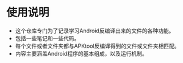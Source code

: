 # 使用说明
+ 这个仓库专门为了记录学习Android反编译出来的文件的各种功能。
+ 包括一些笔记和一些代码。
+ 每个文件或者文件夹都与APKtool反编译得到的文件或文件夹相匹配。
+ 内容主要涵盖Android程序的基本组成，以及运行机制。